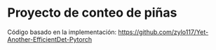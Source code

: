 # Proyecto de conteo de piñas

Código basado en la implementación:
https://github.com/zylo117/Yet-Another-EfficientDet-Pytorch
